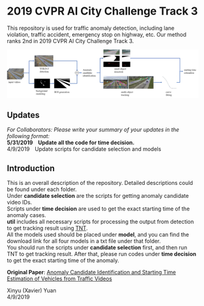 # 2019 CVPR AI City Challenge Track 3
This repository is used for traffic anomaly detection, including lane violation, traffic accident, emergency stop on highway, etc. Our method ranks 2nd in 2019 CVPR AI City Challenge Track 3.

![A two-stage framework for anomaly detection in road traffic](assets/2019-cvpr-aic-track-3-uwipl_pipeline.png)

## Updates
*For Collaborators: Please write your summary of your updates in the following format:*  
**5/31/2019&emsp;Update all the code for time decision.**  
4/9/2019&emsp;Update scripts for candidate selection and models

## Introduction
This is an overall description of the repository. Detailed descriptions could be found under each folder.  
Under **candidate selection** are the scripts for getting anomaly candidate video IDs.  
Scripts under **time decision** are used to get the exact starting time of the anomaly cases.  
**util** includes all necessary scripts for processing the output from detection to get tracking result using [TNT][1].  
All the models used should be placed under **model**, and you can find the download link for all four models in a txt file under that folder.  
You should run the scripts under **candidate selection** first, and then run TNT to get tracking result. After that, please run codes under **time decision** to get the exact starting time of the anomaly.

**Original Paper**: [Anomaly Candidate Identification and Starting Time Estimation of Vehicles from Traffic Videos](https://openaccess.thecvf.com/content_CVPRW_2019/papers/AI%20City/Wang_Anomaly_Candidate_Identification_and_Starting_Time_Estimation_of_Vehicles_from_CVPRW_2019_paper.pdf)

Xinyu (Xavier) Yuan  
4/9/2019


[1]: https://github.com/GaoangW/TNT/tree/master/AIC19
